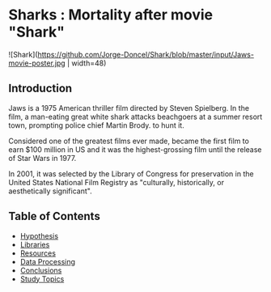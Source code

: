 # Sharks : Mortality after movie "Shark"

![Shark](https://github.com/Jorge-Doncel/Shark/blob/master/input/Jaws-movie-poster.jpg | width=48)

## Introduction

Jaws is a 1975 American thriller film directed by Steven Spielberg. In the film, a man-eating great white shark attacks beachgoers at a summer resort town, prompting police chief Martin Brody. to hunt it. 

Considered one of the greatest films ever made, became the first film to earn $100 million in US and it was the highest-grossing film until the release of Star Wars in 1977. 

In 2001, it was selected by the Library of Congress for preservation in the United States National Film Registry as "culturally, historically, or aesthetically significant".

## Table of Contents


- [Hypothesis](#hypothesis)
- [Libraries](#libraries)
- [Resources](#resources)
- [Data Processing](#data-processing)
- [Conclusions](#Conclusions)
- [Study Topics](study-topics)